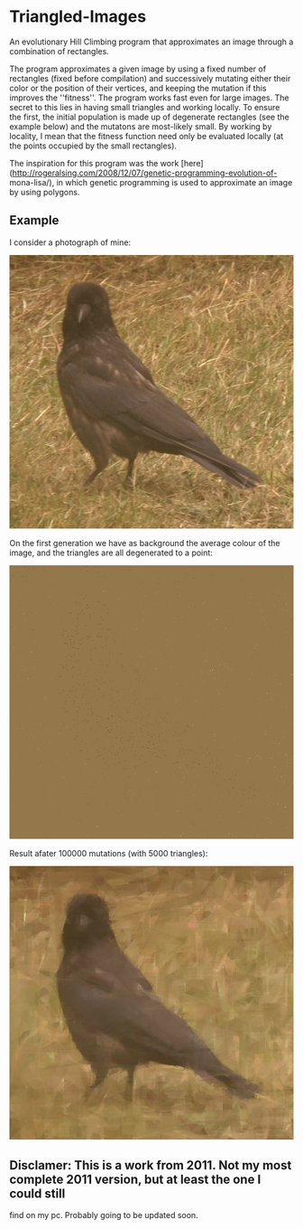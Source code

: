 # Triangled-Images
An evolutionary Hill Climbing program that approximates an image through a combination of rectangles.

The program approximates a given image by using a fixed number of rectangles (fixed before compilation)
and successively mutating either their color or the position of their vertices, and keeping the mutation
if this improves the ''fitness''. The program works fast
even for large images. The secret to this lies in having small triangles and working locally. To ensure
the first, the initial population is made up of degenerate rectangles (see the example below) and the
mutatons are most-likely small. By working by locality, I mean that the fitness function need only
be evaluated locally (at the points occupied by the small rectangles). 

The inspiration for this program was the work [here](http://rogeralsing.com/2008/12/07/genetic-programming-evolution-of-
mona-lisa/), in which genetic programming is used to approximate an image by using polygons.  

## Example

I consider a photograph of mine:

![Original image](Example/examples1.png)


On the first generation we have as background the average colour of the image, and the triangles
are all degenerated to a point:

![First generation](Example/out0.png)

Result afater 100000 mutations (with 5000 triangles):

![After 100000 mutations](Example/out100000.png)




## Disclamer: This is a work from 2011. Not my most complete 2011 version, but at least the one I could still 
find on my pc. Probably going to be updated soon.
